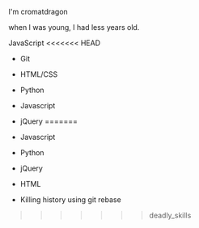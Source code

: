 I'm cromatdragon

when I was young, I had less years old.

JavaScript
<<<<<<< HEAD
* Git
* HTML/CSS
* Python
* Javascript
* jQuery
=======

* Javascript
* Python
* jQuery
* HTML
* Killing history using git rebase
>>>>>>> deadly_skills
